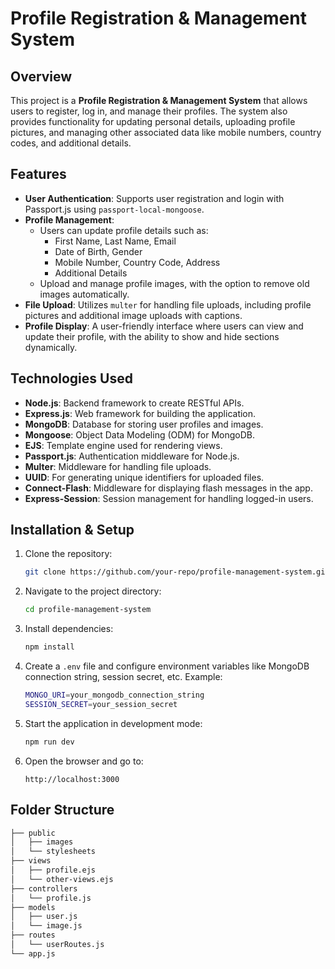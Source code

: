 # Profile Registration & Management System

## Overview
This project is a **Profile Registration & Management System** that allows users to register, log in, and manage their profiles. The system also provides functionality for updating personal details, uploading profile pictures, and managing other associated data like mobile numbers, country codes, and additional details.

## Features
- **User Authentication**: Supports user registration and login with Passport.js using `passport-local-mongoose`.
- **Profile Management**: 
  - Users can update profile details such as:
    - First Name, Last Name, Email
    - Date of Birth, Gender
    - Mobile Number, Country Code, Address
    - Additional Details
  - Upload and manage profile images, with the option to remove old images automatically.
- **File Upload**: Utilizes `multer` for handling file uploads, including profile pictures and additional image uploads with captions.
- **Profile Display**: A user-friendly interface where users can view and update their profile, with the ability to show and hide sections dynamically.

## Technologies Used
- **Node.js**: Backend framework to create RESTful APIs.
- **Express.js**: Web framework for building the application.
- **MongoDB**: Database for storing user profiles and images.
- **Mongoose**: Object Data Modeling (ODM) for MongoDB.
- **EJS**: Template engine used for rendering views.
- **Passport.js**: Authentication middleware for Node.js.
- **Multer**: Middleware for handling file uploads.
- **UUID**: For generating unique identifiers for uploaded files.
- **Connect-Flash**: Middleware for displaying flash messages in the app.
- **Express-Session**: Session management for handling logged-in users.

## Installation & Setup
1. Clone the repository:
    ```bash
    git clone https://github.com/your-repo/profile-management-system.git
    ```

2. Navigate to the project directory:
    ```bash
    cd profile-management-system
    ```

3. Install dependencies:
    ```bash
    npm install
    ```

4. Create a `.env` file and configure environment variables like MongoDB connection string, session secret, etc. Example:
    ```bash
    MONGO_URI=your_mongodb_connection_string
    SESSION_SECRET=your_session_secret
    ```

5. Start the application in development mode:
    ```bash
    npm run dev
    ```

6. Open the browser and go to:
    ```
    http://localhost:3000
    ```

## Folder Structure
```bash
├── public
│   ├── images
│   └── stylesheets
├── views
│   ├── profile.ejs
│   └── other-views.ejs
├── controllers
│   └── profile.js
├── models
│   ├── user.js
│   └── image.js
├── routes
│   └── userRoutes.js
└── app.js

